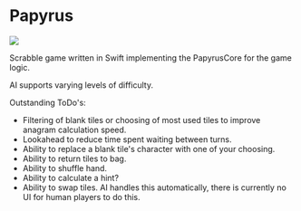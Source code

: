# Papyrus
![](https://reposs.herokuapp.com/?path=ChrisAU/Papyrus/tree/uikit)

Scrabble game written in Swift implementing the PapyrusCore for the game logic.

AI supports varying levels of difficulty.

Outstanding ToDo's:
- Filtering of blank tiles or choosing of most used tiles to improve anagram calculation speed.
- Lookahead to reduce time spent waiting between turns.
- Ability to replace a blank tile's character with one of your choosing.
- Ability to return tiles to bag.
- Ability to shuffle hand.
- Ability to calculate a hint?
- Ability to swap tiles. AI handles this automatically, there is currently no UI for human players to do this.
